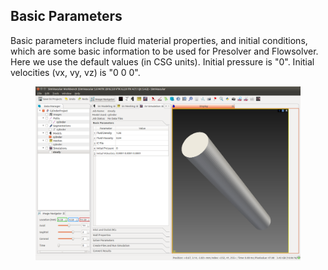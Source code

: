 ## Basic Parameters

Basic parameters include fluid material properties, and initial conditions, which are some basic information to be used for Presolver and Flowsolver. Here we use the default values (in CSG units). Initial pressure is "0". Initial velocities (vx, vy, vz) is "0 0 0".

<figure>
  <img class="svImg svImgXl"  src="/documentation/flowsolver/imgs/basic.png"> 
  <figcaption class="svCaption" ></figcaption>
</figure>
